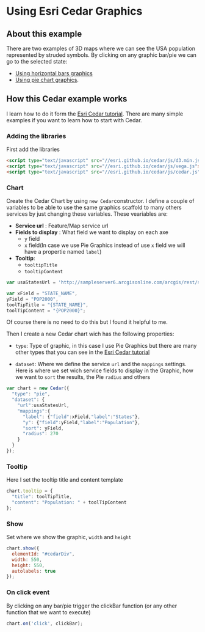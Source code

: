 # Using Esri Cedar Graphics 
## About this example

There are two examples of 3D maps where we can see the USA population represented by struded symbols. By clicking on any graphic bar/pie we can go to the selected state:

* [Using horizontal bars graphics](http://jimeno0.github.io/3DEsriMaps/3DmapCedarBars.html)
* [Using pie chart graphics](http://jimeno0.github.io/3DEsriMaps/3DmapCedarPie.html).

## How this Cedar example works

I learn how to do it form the [Esri Cedar tutorial](http://esri.github.io/cedar/tutorial/). There are many simple examples if you want to learn how to start with Cedar.

### Adding the libraries

First add the libraries

```html
<script type="text/javascript" src="//esri.github.io/cedar/js/d3.min.js"></script>
<script type="text/javascript" src="//esri.github.io/cedar/js/vega.js"></script>
<script type="text/javascript" src="//esri.github.io/cedar/js/cedar.js"></script>
```
### Chart

Create the Cedar Chart by using `new Cedar`constructor.
I define a couple of variables to be able to use the same graphics scaffold to many others services by just changing these variables. These veariables are:

* **Service url** : Feature/Map service url
* **Fields to display** :
	What field we want to display on each axe
	* `y` field
	* `x` field(In case we use Pie Graphics instead of use `x` field we will have a propertie named `label`)
* **Tooltip**:
	* `tooltipTitle`
	* `tooltipContent`

```js
var usaStatesUrl = 'http://sampleserver6.arcgisonline.com/arcgis/rest/services/Census/MapServer/3';

var xField = "STATE_NAME",
yField = "POP2000",
toolTipTitle = "{STATE_NAME}",
toolTipContent = "{POP2000}";
```
Of course there is no need to do this but I found it helpful to me.

Then I create a new Cedar chart wich has the following properties:

* `type`: Type of graphic, in this case I use Pie Graphics but there are many  other types that you can see in the [Esri Cedar tutorial](http://esri.github.io/cedar/tutorial/)

* `dataset`: Where we define the service `url` and the `mappings` settings. Here is where we set wich service fields to display in the Graphic, how we want to `sort` the results, the Pie `radius` and others

```js
var chart = new Cedar({
  "type": "pie",
  "dataset": {
    "url":usaStatesUrl,
    "mappings":{
      "label": {"field":xField,"label":"States"},
      "y": {"field":yField,"label":"Population"},
      "sort": yField,
      "radius": 270
    }
  }
});
```
### Tooltip

Here I set the tooltip title and content template

```js
chart.tooltip = {
  "title": toolTipTitle,
  "content": "Population: " + toolTipContent
};
```
### Show

Set where we show the graphic, `width` and `height`

```js
chart.show({
  elementId: "#cedarDiv",
  width: 550,
  height: 550,
  autolabels: true
});
```
### On click event

By clicking on any bar/pie trigger the clickBar function (or any other function that we want to execute)

```js
chart.on('click', clickBar);
```


